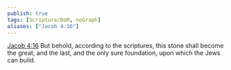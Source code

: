 ```yaml
---
publish: true
tags: [Scripture/BoM, noGraph]
aliases: ["Jacob 4:16"]
---
```

[Jacob 4:16](https://churchofjesuschrist.org/study/scriptures/bofm/jacob/4?lang=eng&id=p16#p16) But behold, according to the scriptures, this stone shall become the great, and the last, and the only sure foundation, upon which the Jews can build.
